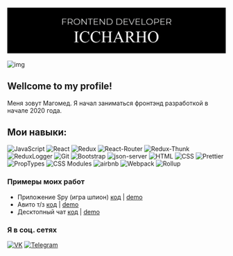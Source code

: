 ![Header](https://github.com/Mr-Sofos/Mr-Sofos/blob/main/assets/header.png)

![img](https://www.codewars.com/users/Ich-Charho/badges/large)

## Wellcome to my profile!

Меня зовут Магомед. Я начал заниматься фронтэнд разработкой в начале 2020 года.

## Мои навыки:

![JavaScript](https://img.shields.io/badge/-JavaScript-266132?style=for-the-badge&logo=JavaScript&logocolor=E9D54D)
![React](https://img.shields.io/badge/-React-266132?style=for-the-badge&logo=React&logocolor=E9D54D)
![Redux](https://img.shields.io/badge/-Redux-266132?style=for-the-badge&logo=Redux&logocolor=E9D54D)
![React-Router](https://img.shields.io/badge/React_Router-266132?style=for-the-badge&logo=react-router)
![Redux-Thunk](https://img.shields.io/badge/Redux--Thunk-266132?style=for-the-badge&logo=redux-thunk)
![ReduxLogger](https://img.shields.io/badge/-Redux_Logger-266132?style=for-the-badge&logo=reduxLogger&logocolor=E9D54D)
![Git](https://img.shields.io/badge/Git-266132?style=for-the-badge&logo=git)
![Bootstrap](https://img.shields.io/badge/-Bootstrap-266132?style=for-the-badge&logo=Bootstrap&logocolor=E9D54D)
![json-server](https://img.shields.io/badge/-json_server-266132?style=for-the-badge&logo=jsonServer&logocolor=E9D54D)
![HTML](https://img.shields.io/badge/HTML-266132?style=for-the-badge&logo=HTML5)
![CSS](https://img.shields.io/badge/CSS-266132?style=for-the-badge&logo=css3)
![Prettier](https://img.shields.io/badge/Prettier-266132?style=for-the-badge&logo=prettier)
![PropTypes](https://img.shields.io/badge/PropTypes-266132?style=for-the-badge&logo=P)
![CSS Modules](https://img.shields.io/badge/CSSModules-266132?style=for-the-badge&logo=CSSModules)
![airbnb](https://img.shields.io/badge/airbnb-266132?style=for-the-badge&logo=airbnb)
![Webpack](https://img.shields.io/badge/Webpack-266132?style=for-the-badge&logo=Webpack)
![Rollup](https://img.shields.io/badge/Rollup-266132?style=for-the-badge&logo=Rollup)

### Примеры моих работ

- Приложение Spy (игра шпион) [код](https://github.com/Mr-Sofos/Spy-app) | [demo](https://radiant-badlands-44849.herokuapp.com/)
- Авито т/з [код](https://github.com/Mr-Sofos/avito-tz) | [demo](https://frozen-peak-05634.herokuapp.com/)
- Десктопный чат [код](https://github.com/Mr-Sofos/react-chat-app) | [demo](https://obscure-reef-65296.herokuapp.com/)

### Я в соц. сетях
[![VK](https://img.shields.io/badge/VK-red?style=social&logo=vk)](https://vk.com/mtazbiev)
[![Telegram](https://img.shields.io/badge/Telegram-red?style=social&logo=telegram)](https://t.me/MuhammadTM)
